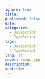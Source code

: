 ```yaml
---
ignore: true
title: 
published: false
date: 
categories:
  - JavaScript
  - TypeScript
tags:
  - JavaScript
  - TypeScript
lang: it
cover: image.jpg
description: 
subtitle:
---
```

